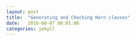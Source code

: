 ```yaml
---
layout: post
title:  "Generating and Checking Horn clauses"
date:   2016-08-07 00:01:00
categories: jekyll
---
```

